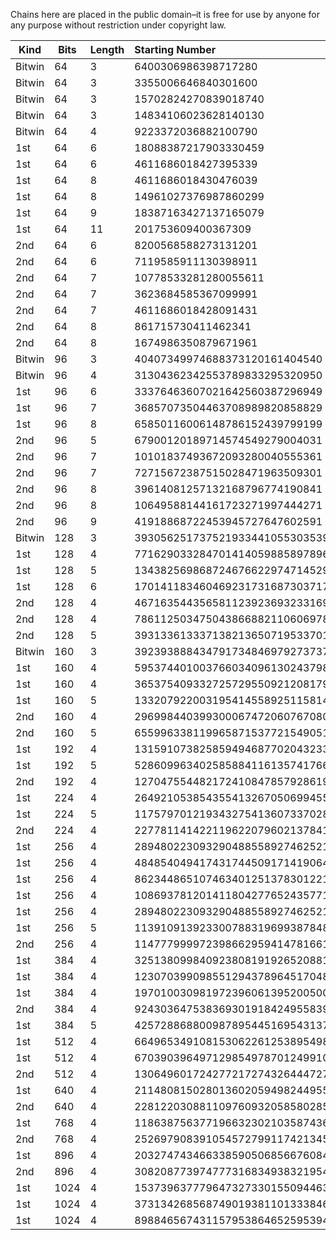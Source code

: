 Chains here are placed in the public domain–it is free for use by anyone for any purpose
without restriction under copyright law.

| Kind | Bits | Length | Starting Number |
| ---- | ---- | ------ |:--------------- |
| Bitwin | 64 | 3 | 6400306986398717280 |
| Bitwin | 64 | 3 | 3355006646840301600 |
| Bitwin | 64 | 3 | 15702824270839018740 |
| Bitwin | 64 | 3 | 14834106023628140130 |
| Bitwin | 64 | 4 | 9223372036882100790 |
| 1st  | 64   | 6 | 18088387217903330459 |
| 1st  | 64   | 6 | 4611686018427395339 |
| 1st  | 64   | 8 | 4611686018430476039 |
| 1st  | 64   | 8 | 14961027376987860299 |
| 1st  | 64   | 9 | 18387163427137165079 |
| 1st  | 64   | 11 | 201753609400367309 |
| 2nd  | 64   | 6 | 8200568588273131201 |
| 2nd  | 64   | 6 | 7119585911130398911 |
| 2nd  | 64   | 7 | 10778533281280055611 |
| 2nd  | 64   | 7 | 3623684585367099991 |
| 2nd  | 64   | 7 | 4611686018428091431 |
| 2nd  | 64   | 8 | 861715730411462341 |
| 2nd  | 64   | 8 | 1674986350879671961 |
| Bitwin | 96 | 3 | 40407349974688373120161404540 |
| Bitwin | 96 | 4 | 31304362342553789833295320950 |
| 1st  | 96   | 6 | 33376463607021642560387296949 |
| 1st  | 96   | 7 | 36857073504463708989820858829 |
| 1st  | 96   | 8 | 65850116006148786152439799199 |
| 2nd  | 96   | 5 | 67900120189714574549279004031 |
| 2nd  | 96   | 7 | 10101837493672093280040555361 |
| 2nd  | 96   | 7 | 72715672387515028471963509301 |
| 2nd  | 96   | 8 | 39614081257132168796774190841 |
| 2nd  | 96   | 8 | 10649588144161723271997444271 |
| 2nd  | 96   | 9 | 41918868722453945727647602591 |
| Bitwin | 128 | 3 | 39305625173752193344105530353982143730 |
| 1st  | 128  | 4 | 77162903328470141405988589789674379619 |
| 1st  | 128  | 5 | 134382569868724676622974714529481507019 |
| 1st  | 128  | 6 | 170141183460469231731687303717167733089 |
| 2nd  | 128  | 4 | 467163544356581123923693233169765411 |
| 2nd  | 128  | 4 | 78611250347504386688211060697879905631 |
| 2nd  | 128  | 5 | 39313361333713821365071953370171601071 |
| Bitwin | 160 | 3 | 392393888434791734846979273737983457731877192100 |
| 1st  | 160  | 4 | 595374401003766034096130243798882341754528442149 |
| 1st  | 160  | 4 | 365375409332725729550921208179070754913983243889 |
| 1st  | 160  | 5 | 1332079220031954145589251158141208020515543604929 |
| 2nd  | 160  | 4 | 296998440399300067472060767080169347567163272451 |
| 2nd  | 160  | 5 | 655996338119965871537721549051574508184037198531 |
| 1st  | 192  | 4 | 1315910738258594946877020432332324419730043990204002549999 |
| 1st  | 192  | 5 | 5286099634025858841161357417667683784807437672358608696939 |
| 2nd  | 192  | 4 | 127047554482172410847857928619907738690147109078632566751  |
| 1st  | 224  | 4 | 26492105385435541326705069945527933737713984117118578345330797608979 |
| 1st  | 224  | 5 | 11757970121934327541360733702827942876206847201076324344452911002529 |
| 2nd  | 224  | 4 | 22778114142211962207960213784135598105906811222236549595128806545751 |
| 1st  | 256  | 4 | 28948022309329048855892746252171976963317496166410141009864396001978284493479 |
| 1st  | 256  | 4 | 48485404941743174450917141906484355462490237658145525006839828940029456351669 |
| 1st  | 256  | 4 | 86234486510746340125137830122141702027347200257363118510992330588951381407989 |
| 1st  | 256  | 4 | 108693781201411804277652435771198207892449933958867996774894347899368414395719 |
| 1st  | 256  | 4 | 28948022309329048855892746252171976963317496166410141009864396001978300618419 |
| 1st  | 256  | 5 | 113910913923300788319699387848674650656041243163866388656000063249848353322899 |
| 2nd  | 256  | 4 | 11477799997239866295941478166154077568792584042185282664607488558757512965001 |
| 1st  | 384  | 4 | 32513809984092380819192652088162513959582762326769189004986614263354006979172021253243731928068713186557336122560969 |
| 1st  | 384  | 4 | 12307039909855129437896451704872238558838052289096716166011015803484525435222231681762227344644768174830461668844219 |
| 1st  | 384  | 4 | 19701003098197239606139520050071806902539869635232723333974146702122860885748605305707133127442457820403314808603969 |
| 2nd  | 384  | 4 | 9243036475383693019184249558391683043620596247492679410852220359983850670306393322662256232486961325798592165759821  |
| 1st  | 384  | 5 | 4257288688009878954451695431375817659515008633535285807045060622927544588698238829010900595221975499571076126680139 |
| 1st  | 512  | 4 | 6649653491081530622612538954981514863756002949295969609441086304155754360299515994556752300718232934858988121957955252900133322489991133429597175723068529 |
| 1st  | 512  | 4 | 6703903964971298549787012499102923063739682910296196688861780721860882015036773488400937149083451713845015929093243025426876941405973284973216824935693999 |
| 2nd  | 512  | 4 | 1306496017242772172743264447276527112501750362327928440722559572994619766769639623457450192156124916040769111470258706639743561430669385023580621264713531 |
| 1st  | 640  | 4 | 2114808150280136020594982449559271743100598184592768859100325004053601242007840417934409418223841139254332921492561624155776746447081613720745982050813711487912144580903765643976083914728571299 |
| 2nd  | 640  | 4 | 2281220308811097609320585802850145662446614253624279965289596258949637583604338693252956405658685699889321154786797203655344352360687718999126330659861107094125997337180132475041437098767579101 |
| 1st  | 768  | 4 | 1186387563771966323021035874369368132807321218190992295127185928992437744187507398449740416674504973717870497985077219660782409185450455176824057976730967985420790374164677914043888492047407062040237294767414832210954126767988140179 |
| 2nd  | 768  | 4 | 252697908391054572799117421345469774591354691874560524506502892530508543928591733438162392467541591869402667175721583754581423928309075337803934872666481782932999857025695043830042417141857167159879947804010079918402116994974115121 |
| 1st  | 896  | 4 | 203274743466338590506856676084692781871543449315690960832874378776482018697599795319503031064142081441580957059007386501168798841524204630787816838492320705090398088227343584066754152886572610125242424604166426067474385045647594683321692242457119953411978836810279307559 |
| 2nd  | 896 | 4 | 308208773974777316834938321954665476210798675683182889883680370374451855717140297440376220160579261376115669942382819852769344056844518999959371899569689653644159219223887105646071048248480190862304309611157578985702413599112798317769143641045928117423782520394794222771 |
| 1st | 1024 | 4 | 153739637779647327330155094463476939112913405723627932550795546376536722298275674187199768137486929460478138431076223176750734095693166283451594721829574797878338183845296809008576378039501400850628591798770214582527154641716248943964626446190042367043984306973709604255015629102866732543697075866901827761489 |
| 1st | 1024 | 4 |  37313426856874901938110133384605074194791927500210707276948918975046371522830901596065044944558427864187196889881993164303255749681644627614963632713725183364319410825898054225147061624559894980555489070322738683900143562848200257354774040241218537613789091499134051387344396560066242901217378861764936185029 |
| 1st | 1024 | 4 | 89884656743115795386465259539451236680898848947115328636715040578866337902750481566354238661203768010560056939935696678829394884407208311246423715319737062188883946712432742638151109800623047059726541476042502884419075341171231440736956555270413618581675255342293149119973622969239858152417678164815053566739 |
